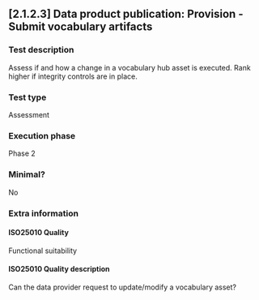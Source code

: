 
## [2.1.2.3] Data product publication: Provision - Submit vocabulary artifacts
 
### Test description
Assess if and how a change in a vocabulary hub asset is executed. Rank higher if integrity controls are in place.
 
### Test type
Assessment
 
### Execution phase
Phase 2
 
### Minimal?
No
 
### Extra information
#### ISO25010 Quality
Functional suitability
#### ISO25010 Quality description
Can the data provider request to update/modify a vocabulary asset?
    